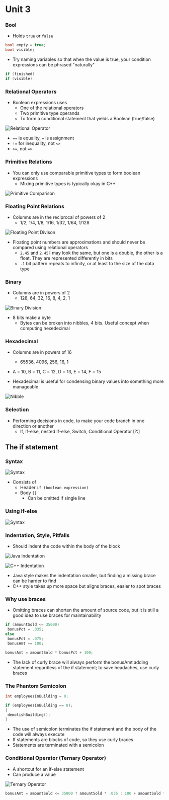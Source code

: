 # Unit 3

### Bool

* Holds ```true``` or ```false```

```cpp
bool empty = true;
bool visible;
```

* Try naming variables so that when the value is true, your condition expressions can be phrased "naturally"

```cpp
if (finished)
if (visible)
```

### Relational Operators

* Boolean expressions uses
  * One of the relational operators
  * Two primitive type operands
  * To form a conditional statement that yields a Boolean (true/false)

![Relational Operator](relationalOperator.PNG)

* ```==``` is equality, ```=``` is assignment
* ```!=``` for inequality, not ```<>```
* ```>=```, not ```=>```

### Primitive Relations

* You can only use comparable primitive types to form boolean expressions
  * Mixing primitive types is typically okay in C++

![Primitive Comparison](primitiveComparison.PNG)

### Floating Point Relations

* Columns are in the reciprocal of powers of 2
  * 1/2, 1/4, 1/8, 1/16, 1/32, 1/64, 1/128

![Floating Point Divison](floatingDivision.PNG)

* Floating point numbers are approximations and should never be compared using relational operators
  * ```2.45``` and ```2.45F``` may look the same, but one is a double, the other is a float. They are represented differently in bits
  * ```.1``` bit pattern repeats to infinity, or at least to the size of the data type

### Binary

* Columns are in powers of 2
  * 128, 64, 32, 16, 8, 4, 2, 1

![Binary Division](binaryDivision.PNG)

* 8 bits make a byte
  * Bytes can be broken into nibbles, 4 bits. Useful concept when computing hexedecimal

### Hexadecimal

* Columns are in powers of 16
  * 65536, 4096, 256, 16, 1

* A = 10, B = 11, C = 12, D = 13, E = 14, F = 15

* Hexadecimal is useful for condensing binary values into something more manageable

![Nibble](nibble.PNG)

### Selection

* Performing decisions in code, to make your code branch in one direction or another
  * If, If-else, nested If-else, Switch, Conditional Operator [?:]

## The if statement

### Syntax

![Syntax](syntax.PNG)

* Consists of
  * Header ```if (boolean expression)```
  * Body ```{}```
    * Can be omitted if single line

### Using if-else

![Syntax](syntax2.PNG)

### Indentation, Style, Pitfalls

* Should indent the code within the body of the block

![Java Indentation](javaIndentation.PNG)

![C++ Indentation](cppIndentation.PNG)

* Java style makes the indentation smaller, but finding a missing brace can be harder to find
* C++ style takes up more space but aligns braces, easier to spot braces

### Why use braces

* Omitting braces can shorten the amount of source code, but it is still a good idea to use braces for maintainability

```cpp
if (amountSold <= 35000)
 bonusPct = .035;
else
 bonusPct = .075;
 bonusAmt += 100;

bonusAmt = amountSold * bonusPct + 100;
```

* The lack of curly brace will always perform the bonusAmt adding statement regardless of the if statement; to save headaches, use curly braces

### The Phantom Semicolon

```cpp
int employeesInBuilding = 0;

if (employeesInBuilding == 0); 
{
 demolishBuilding();
}
```

* The use of semicolon terminates the if statement and the body of the code will always execute
* If statements are blocks of code, so they use curly braces
* Statements are terminated with a semicolon

### Conditional Operator (Ternary Operator)

* A shortcut for an if-else statement
* Can produce a value

![Ternary Operator](ternary.PNG)

```cpp
bonusAmt = amountSold <= 35000 ? amountSold * .035 : 100 + amountSold * .075;
```
